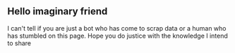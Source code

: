 ## Hello imaginary friend

I can't tell if you are just a bot who has come to scrap data or a human who has stumbled on this page. Hope you do justice with the knowledge I intend to share 

